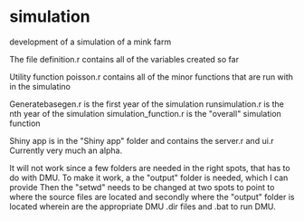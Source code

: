 # simulation
development of a simulation of a mink farm

The file definition.r contains all of the variables created so far

Utility function poisson.r contains all of the minor functions that are run with
in the simulatino

Generatebasegen.r is the first year of the simulation
runsimulation.r is the nth year of the simulation
simulation_function.r is the "overall" simulation function

Shiny app is in the "Shiny app" folder and contains the server.r and ui.r 
Currently very much an alpha. 

It will not work since a few folders are needed in the right spots, that has to do 
with DMU. To make it work, a the "output" folder is needed, which I can provide
Then the "setwd" needs to be changed at two spots to point to where the source 
files are located and secondly where the "output" folder is located wherein are the 
appropriate DMU .dir files and .bat to run DMU.
